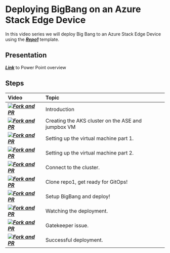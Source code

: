 # Deploying BigBang on an Azure Stack Edge Device

In this video series we will deploy Big Bang to an Azure Stack Edge Device using the ***[Repo1](https://repo1.dso.mil/platform-one/big-bang/customers/template/)*** template. 

## Presentation
***[Link](/BigBang%20on%20ASE.pptx)*** to Power Point overview


## Steps

| Video | Topic
| :--------- | :---
| ***[![Fork and PR](https://img.youtube.com/vi/kNZG4U7gR58/1.jpg)](https://youtu.be/kNZG4U7gR58)*** | Introduction
| ***[![Fork and PR](https://img.youtube.com/vi/-mO1uEb_Wps/1.jpg)](https://youtu.be/-mO1uEb_Wps)*** | Creating the AKS cluster on the ASE and jumpbox VM
| ***[![Fork and PR](https://img.youtube.com/vi/1S9HA8b15f0/1.jpg)](https://youtu.be/1S9HA8b15f0)*** | Setting up the virtual machine part 1.
| ***[![Fork and PR](https://img.youtube.com/vi/K8WyvX_VyAA/1.jpg)](https://youtu.be/K8WyvX_VyAA)*** | Setting up the virtual machine part 2.
| ***[![Fork and PR](https://img.youtube.com/vi/UO8vyRhx_V4/1.jpg)](https://youtu.be/UO8vyRhx_V4)*** | Connect to the cluster.
| ***[![Fork and PR](https://img.youtube.com/vi/UUIm3jHX5_A/1.jpg)](https://youtu.be/UUIm3jHX5_A)*** | Clone repo1, get ready for GitOps!
| ***[![Fork and PR](https://img.youtube.com/vi/JvuZz8Ttznk/1.jpg)](https://youtu.be/JvuZz8Ttznk)*** | Setup BigBang and deploy!
| ***[![Fork and PR](https://img.youtube.com/vi/MPBkXFif-4o/1.jpg)](https://youtu.be/MPBkXFif-4o)*** | Watching the deployment.
| ***[![Fork and PR](https://img.youtube.com/vi/Xezpy7y_h3Y/1.jpg)](https://youtu.be/Xezpy7y_h3Y)*** | Gatekeeper issue.
| ***[![Fork and PR](https://img.youtube.com/vi/jigJ2QGlnlE/1.jpg)](https://youtu.be/jigJ2QGlnlE)*** | Successful deployment.













